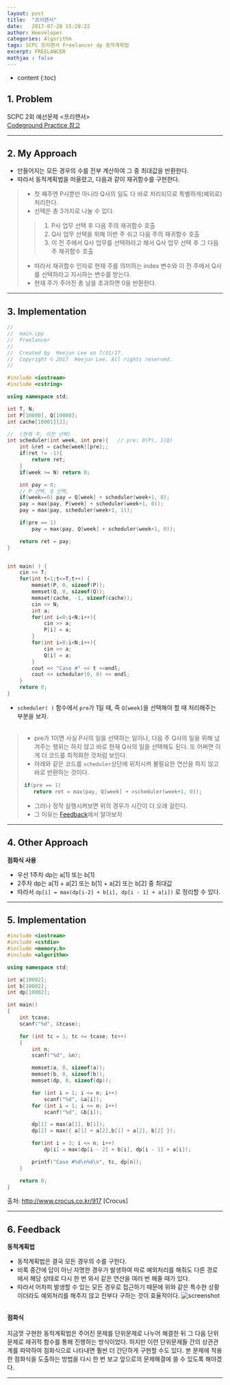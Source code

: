 ```yaml
---
layout: post
title:  "프리랜서"
date:   2017-07-28 15:28:22
author: Heeveloper
categories: Algorithm
tags: SCPC 프리랜서 Freelancer dp 동적계획법
excerpt: FREELANCER
mathjax : false
---
```


* content
{:toc}

## 1. Problem

SCPC 2회 예선문제 <프리랜서> <br>
[Codeground Practice 참고](https://www.codeground.org/)
<br>

---
## 2. My Approach
* 만들어지는 모든 경우의 수를 전부 계산하여 그 중 최대값을 반환한다.
* 따라서 동적계획법을 떠올렸고, 다음과 같이 재귀함수를 구현한다.
> * 첫 째주엔 P사뿐만 아니라 Q사의 일도 다 바로 처리되므로 특별하게(예외로) 처리한다.
> * 선택은 총 3가지로 나눌 수 있다.
> > 1. P사 업무 선택 후 다음 주의 재귀함수 호출
> > 2. Q사 업무 선택을 위해 이번 주 쉬고 다음 주의 재귀함수 호출
> > 3. 이 전 주에서 Q사 업무를 선택하라고 해서 Q사 업무 선택 후 그 다음 주 재귀함수 호출
> * 따라서 재귀함수 인자로 현재 주를 의미하는 index 변수와 이 전 주에서 Q사를 선택하라고 지시하는 변수를 받는다.
> * 현재 주가 주어진 총 날을 초과하면 0을 반환한다.


---
## 3. Implementation

~~~c++
//
//  main.cpp
//  Freelancer
//
//  Created by  Heejun Lee on 7/31/17.
//  Copyright © 2017  Heejun Lee. All rights reserved.
//

#include <iostream>
#include <cstring>

using namespace std;

int T, N;
int P[10000], Q[10000];
int cache[10001][2];

//  (현재 주, 이전 선택)
int scheduler(int week, int pre){   // pre: 0(P), 1(Q)
    int &ret = cache[week][pre];;
    if(ret != -1){
        return ret;
    }
    if(week >= N) return 0;

    int pay = 0;
    // P 선택, Q 선택,
    if(week==0) pay = Q[week] + scheduler(week+1, 0);
    pay = max(pay, P[week] + scheduler(week+1, 0));
    pay = max(pay, scheduler(week+1, 1));

    if(pre == 1)
        pay = max(pay, Q[week] + scheduler(week+1, 0));

    return ret = pay;
}


int main( ) {
    cin >> T;
    for(int t=1;t<=T;t++) {
        memset(P, 0, sizeof(P));
        memset(Q, 0, sizeof(Q));
        memset(cache, -1, sizeof(cache));
        cin >> N;
        int a;
        for(int i=0;i<N;i++){
            cin >> a;
            P[i] = a;
        }
        for(int i=0;i<N;i++){
            cin >> a;
            Q[i] = a;
        }
        cout << "Case #" << t <<endl;
        cout << scheduler(0, 0) << endl;
    }
    return 0;
}
~~~

* `scheduler( )` 함수에서 `pre`가 1일 때, 즉 `Q[week]`을 선택해야 할 때 처리해주는 부분을 보자.<br><br>
> * pre가 1이면 사실 P사의 일을 선택하는 일이나, 다음 주 Q사의 일을 위해 넘겨주는 행위는 하지 않고 바로 현재 Q사의 일을 선택해도 된다. 또 어쩌면 이게 더 코드를 최적화한 것처럼 보인다.
> * 아래와 같은 코드를 `scheduler`상단에 위치시켜 불필요한 연산을 하지 않고 바로 반환하는 것이다.
> ~~~c++
> if(pre == 1)
>    return ret = max(pay, Q[week] + >scheduler(week+1, 0));
> ~~~
> * 그러나 정작 실행시켜보면 위의 경우가 시간이 더 오래 걸린다.
> * 그 이유는 [Feedback](https://heeveloper.github.io/2017/07/28/Freelancer/#5-feedback)에서 알아보자

---
## 4. Other Approach
**점화식 사용**
* 우선 1주차 dp는 a[1] 또는 b[1]
* 2주차 dp는 a[1] + a[2] 또는 b[1] + a[2] 또는 b[2] 중 최대값
* 따라서 `dp[i] = max(dp[i-2] + b[i], dp[i - 1] + a[i])` 로 정리할 수 있다.

---
## 5. Implementation

~~~c++
#include <iostream>
#include <cstdio>
#include <memory.h>
#include <algorithm>

using namespace std;

int a[10002];
int b[10002];
int dp[10002];

int main()
{
    int tcase;
    scanf("%d", &tcase);

    for (int tc = 1; tc <= tcase; tc++)
    {
        int n;
        scanf("%d", &n);

        memset(a, 0, sizeof(a));
        memset(b, 0, sizeof(b));
        memset(dp, 0, sizeof(dp));

        for (int i = 1; i <= n; i++)
            scanf("%d", &a[i]);
        for (int i = 1; i <= n; i++)
            scanf("%d", &b[i]);

        dp[1] = max(a[1], b[1]);
        dp[2] = max({ a[1] + a[2],b[1] + a[2], b[2] });

        for(int i = 3; i <= n; i++)
            dp[i] = max(dp[i - 2] + b[i], dp[i - 1] + a[i]);

        printf("Case #%d\n%d\n", tc, dp[n]);
    }

    return 0;
}

~~~

출처: http://www.crocus.co.kr/917 [Crocus]

---
## 6. Feedback
**동적계획법**
* 동적계획법은 결국 모든 경우의 수를 구한다.
* 비록 중간에 답이 아닌 자명한 경우가 발생하여 따로 예외처리를 해줘도 다른 경로에서 해당 상태로 다시 한 번 와서 같은 연산을 여러 번 해줄 때가 있다.
* 따라서 어차피 발생할 수 있는 모든 경우로 접근하기 때문에 위와 같은 특수한 상황이더라도 예외처리를 해주지 않고 전부다 구하는 것이 효율적이다.
![screenshot](/img/freelancer_graph.png)
<br><br>

**점화식**<br><br>
 지금껏 구현한 동적계획법은 주어진 문제를 단위문제로 나누어 해결한 뒤 그 다음 단위문제로 재귀적 함수를 통해 진행하는 방식이었다.
 하지만 이런 단위문제들 간의 상관관계를 파악하여 점화식으로 나타내면 훨씬 더 간단하게 구현할 수도 있다.
 본 문제에 적용한 점화식을 도출하는 방법을 다시 한 번 보고 앞으로의 문제해결에 쓸 수 있도록 해야겠다.

---
